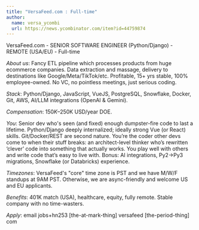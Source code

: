 ```yaml
---
title: "VersaFeed.com : Full-time"
author:
  name: versa_ycombi
  url: https://news.ycombinator.com/item?id=44759874
---
```

VersaFeed.com - SENIOR SOFTWARE ENGINEER (Python&#x2F;Django) - REMOTE (USA&#x2F;EU) - Full-time

*About us*: Fancy ETL pipeline which processes products from huge ecommerce companies. Data extraction and massage, delivery to destinations like Google&#x2F;Meta&#x2F;TikTok&#x2F;etc. Profitable, 15+ yrs stable, 100% employee-owned. No VC, no pointless meetings, just serious coding.

*Stack*: Python&#x2F;Django, JavaScript, VueJS, PostgreSQL, Snowflake, Docker, Git, AWS, AI&#x2F;LLM integrations (OpenAI &amp; Gemini).

*Compensation*: $150K–$250K USD&#x2F;year DOE.

*You*: Senior dev who&#x27;s seen (and fixed) enough dumpster-fire code to last a lifetime. Python&#x2F;Django deeply internalized; ideally strong Vue (or React) skills. Git&#x2F;Docker&#x2F;REST are second nature. You’re the coder other devs come to when their stuff breaks: an architect-level thinker who’s rewritten ‘clever’ code into something that actually works. You play well with others and write code that’s easy to live with. Bonus: AI integrations, Py2→Py3 migrations, Snowflake (or Databricks) experience.

*Timezones*: VersaFeed&#x27;s &quot;core&quot; time zone is PST and we have M&#x2F;W&#x2F;F standups at 9AM PST. Otherwise, we are async-friendly and welcome US and EU applicants.

*Benefits*: 401K match (USA), healthcare, equity, fully remote. Stable company with no time-wasters.

*Apply*: email jobs+hn253 [the-at-mark-thing] versafeed [the-period-thing] com
<JobApplication />
